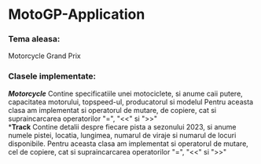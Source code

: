 # MotoGP-Application
### Tema aleasa:

Motorcycle Grand Prix

### Clasele implementate: 

***Motorcycle*** Contine specificatiile unei motociclete, si anume caii putere, capacitatea motorului, topspeed-ul, producatorul si modelul
                 Pentru aceasta clasa am implementat si operatorul de mutare, de copiere, cat si supraincarcarea operatorilor "=", "<<" si ">>"
<br>
***Track** Contine detalii despre fiecare pista a sezonului 2023, si anume numele pistei, locatia, lungimea, numarul de viraje si numarul de locuri disponibile.
Pentru aceasta clasa am implementat si operatorul de mutare, cel de copiere, cat si supraincarcarea operatorilor "=", "<<" si ">>"
